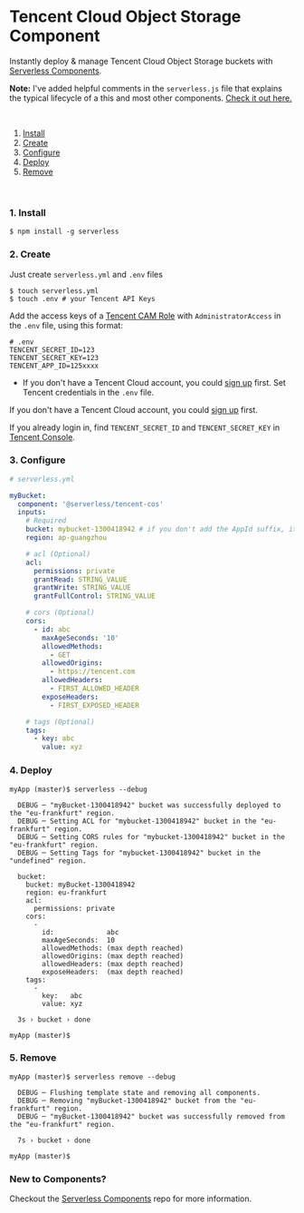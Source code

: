 # Tencent Cloud Object Storage Component

Instantly deploy & manage Tencent Cloud Object Storage buckets with [Serverless Components](https://github.com/serverless/components).

**Note:** I've added helpful comments in the `serverless.js` file that explains the typical lifecycle of a this and most other components. [Check it out here.](https://github.com/serverless-tencent/tencent-cos-component/blob/master/serverless.js)

&nbsp;

1. [Install](#1-install)
2. [Create](#2-create)
3. [Configure](#3-configure)
4. [Deploy](#4-deploy)
5. [Remove](#5-remove)

&nbsp;

### 1. Install
 
```console
$ npm install -g serverless
```

### 2. Create

Just create `serverless.yml` and `.env` files

```console
$ touch serverless.yml
$ touch .env # your Tencent API Keys
```
Add the access keys of a [Tencent CAM Role](https://console.cloud.tencent.com/cam/capi) with `AdministratorAccess` in the `.env` file, using this format: 

```
# .env
TENCENT_SECRET_ID=123
TENCENT_SECRET_KEY=123
TENCENT_APP_ID=125xxxx
```
* If you don't have a Tencent Cloud account, you could [sign up](https://intl.cloud.tencent.com/register) first.
Set Tencent credentials in the `.env` file.

If you don't have a Tencent Cloud account, you could [sign up](https://intl.cloud.tencent.com/register) first.  

If you already login in, find  `TENCENT_SECRET_ID` and `TENCENT_SECRET_KEY`  in [Tencent Console](https://console.cloud.tencent.com/cam/capi).

### 3. Configure

```yml
# serverless.yml

myBucket:
  component: '@serverless/tencent-cos'
  inputs:
    # Required
    bucket: mybucket-1300418942 # if you don't add the AppId suffix, it will be added automatically for you, capital letters are not allowed
    region: ap-guangzhou

    # acl (Optional)
    acl:
      permissions: private
      grantRead: STRING_VALUE
      grantWrite: STRING_VALUE
      grantFullControl: STRING_VALUE

    # cors (Optional)
    cors:
      - id: abc
        maxAgeSeconds: '10'
        allowedMethods:
          - GET
        allowedOrigins:
          - https://tencent.com
        allowedHeaders:
          - FIRST_ALLOWED_HEADER
        exposeHeaders:
          - FIRST_EXPOSED_HEADER

    # tags (Optional)
    tags:
      - key: abc
        value: xyz
```

### 4. Deploy

```
myApp (master)$ serverless --debug

  DEBUG ─ "myBucket-1300418942" bucket was successfully deployed to the "eu-frankfurt" region.
  DEBUG ─ Setting ACL for "mybucket-1300418942" bucket in the "eu-frankfurt" region.
  DEBUG ─ Setting CORS rules for "mybucket-1300418942" bucket in the "eu-frankfurt" region.
  DEBUG ─ Setting Tags for "mybucket-1300418942" bucket in the "undefined" region.

  bucket:
    bucket: myBucket-1300418942
    region: eu-frankfurt
    acl:
      permissions: private
    cors:
      -
        id:             abc
        maxAgeSeconds:  10
        allowedMethods: (max depth reached)
        allowedOrigins: (max depth reached)
        allowedHeaders: (max depth reached)
        exposeHeaders:  (max depth reached)
    tags:
      -
        key:   abc
        value: xyz

  3s › bucket › done

myApp (master)$
```

### 5. Remove

```
myApp (master)$ serverless remove --debug

  DEBUG ─ Flushing template state and removing all components.
  DEBUG ─ Removing "myBucket-1300418942" bucket from the "eu-frankfurt" region.
  DEBUG ─ "myBucket-1300418942" bucket was successfully removed from the "eu-frankfurt" region.

  7s › bucket › done

myApp (master)$
```

### New to Components?

Checkout the [Serverless Components](https://github.com/serverless/components) repo for more information.
